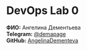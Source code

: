 # DevOps Lab 0  

**ФИО:** Ангелина Дементьева  
**Telegram:** [@demapage](https://t.me/demapage)  
**GitHub:** [AngelinaDementeva](https://github.com/AngelinaDementeva)  
